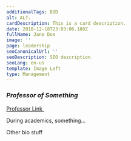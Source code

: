 ```yaml
---
additionalTags: BOD
alt: ALT.
cardDescription: This is a card description.
date: 2018-12-18T23:03:06.180Z
fullName: Jane Doe
image: ''
page: leadership
seoCanonicalUrl: ''
seoDescription: SEO description.
seoLang: en-us
template: Image Left
type: Management
---
```


### *Professor of Something*
<a href="http://www.google.com" target="_blank" rel="noopener noreferrer">Professor Link&nbsp;<sup><i style="font-size: .65rem" class="fas fa-external-link-alt"></i></sup></a>

During academics, something...

Other bio stuff
